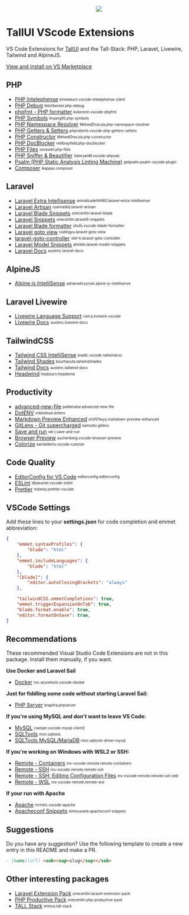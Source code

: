 <p align="center">
        <img src="https://raw.githubusercontent.com/usetall/tallui/main/tallui-art/logo-gh.png" />
</p>

# TallUI VScode Extensions

VS Code Extensions for [TallUI](https://github.com/usetall/tallui) and the Tall-Stack: PHP, Laravel, Livewire, Tailwind and AlpineJS.

[View and install on VS Marketplace](https://marketplace.visualstudio.com/items?itemName=adrolli.tallui-laravel-livewire-tailwind)

## PHP
- [PHP Intelephense](https://marketplace.visualstudio.com/items?itemName=bmewburn.vscode-intelephense-client) <sub><sup>bmewburn.vscode-intelephense-client</sup></sub>
- [PHP Debug](https://marketplace.visualstudio.com/items?itemName=felixfbecker.php-debug) <sub><sup>felixfbecker.php-debug</sup></sub>
- [phpfmt - PHP formatter](https://marketplace.visualstudio.com/items?itemName=kokororin.vscode-phpfmt) <sub><sup>kokororin.vscode-phpfmt</sup></sub>
- [PHP Symbols](https://marketplace.visualstudio.com/items?itemName=linyang95.php-symbols) <sub><sup>linyang95.php-symbols</sup></sub>
- [PHP Namespace Resolver](https://marketplace.visualstudio.com/items?itemName=MehediDracula.php-namespace-resolver) <sub><sup>MehediDracula.php-namespace-resolver</sup></sub>
- [PHP Getters & Setters](https://marketplace.visualstudio.com/items?itemName=phproberto.vscode-php-getters-setters) <sub><sup>phproberto.vscode-php-getters-setters</sup></sub>
- [PHP Constructor](https://marketplace.visualstudio.com/items?itemName=MehediDracula.php-constructor) <sub><sup>MehediDracula.php-constructor</sup></sub>
- [PHP DocBlocker](https://marketplace.visualstudio.com/items?itemName=neilbrayfield.php-docblocker) <sub><sup>neilbrayfield.php-docblocker</sup></sub>
- [PHP Files](https://marketplace.visualstudio.com/items?itemName=sevavietl.php-files) <sub><sup>sevavietl.php-files</sup></sub>
- [PHP Sniffer & Beautifier](https://marketplace.visualstudio.com/items?itemName=ValeryanM.vscode-phpsab) <sub><sup>ValeryanM.vscode-phpsab</sup></sub>
- [Psalm (PHP Static Analysis Linting Machine)](https://marketplace.visualstudio.com/items?itemName=getpsalm.psalm-vscode-plugin) <sub><sup>getpsalm.psalm-vscode-plugin</sup></sub>
- [Composer](https://marketplace.visualstudio.com/items?itemName=ikappas.composer) <sub><sup>ikappas.composer</sup></sub>
    
## Laravel
- [Laravel Extra Intellisense](https://marketplace.visualstudio.com/items?itemName=) <sub><sup>amiralizadeh9480.laravel-extra-intellisense</sup></sub>
- [Laravel Artisan](https://marketplace.visualstudio.com/items?itemName=ryannaddy.laravel-artisan) <sub><sup>ryannaddy.laravel-artisan</sup></sub>
- [Laravel Blade Snippets](https://marketplace.visualstudio.com/items?itemName=onecentlin.laravel-blade) <sub><sup>onecentlin.laravel-blade</sup></sub>
- [Laravel Snippets](https://marketplace.visualstudio.com/items?itemName=onecentlin.laravel5-snippets) <sub><sup>onecentlin.laravel5-snippets</sup></sub>
- [Laravel Blade formatter](https://marketplace.visualstudio.com/items?itemName=shufo.vscode-blade-formatter) <sub><sup>shufo.vscode-blade-formatter</sup></sub>
- [Laravel goto view](https://marketplace.visualstudio.com/items?itemName=codingyu.laravel-goto-view) <sub><sup>codingyu.laravel-goto-view</sup></sub>
- [laravel-goto-controller](https://marketplace.visualstudio.com/items?itemName=stef-k.laravel-goto-controller) <sub><sup>stef-k.laravel-goto-controller</sup></sub>
- [Laravel Model Snippets](https://marketplace.visualstudio.com/items?itemName=ahinkle.laravel-model-snippets) <sub><sup>ahinkle.laravel-model-snippets</sup></sub>
- [Laravel Docs](https://marketplace.visualstudio.com/items?itemName=austenc.laravel-docs) <sub><sup>austenc.laravel-docs</sup></sub>

## AlpineJS
- [Alpine.js IntelliSense](https://marketplace.visualstudio.com/items?itemName=adrianwilczynski.alpine-js-intellisense) <sub><sup>adrianwilczynski.alpine-js-intellisense</sup></sub>

## Laravel Livewire
- [Livewire Language Support](https://marketplace.visualstudio.com/items?itemName=cierra.livewire-vscode) <sub><sup>cierra.livewire-vscode</sup></sub>
- [Livewire Docs](https://marketplace.visualstudio.com/items?itemName=austenc.livewire-docs) <sub><sup>austenc.livewire-docs</sup></sub>

## TailwindCSS
- [Tailwind CSS IntelliSense](https://marketplace.visualstudio.com/items?itemName=bradlc.vscode-tailwindcss) <sub><sup>bradlc.vscode-tailwindcss</sup></sub>
- [Tailwind Shades](https://marketplace.visualstudio.com/items?itemName=bourhaouta.tailwindshades) <sub><sup>bourhaouta.tailwindshades</sup></sub>
- [Tailwind Docs](https://marketplace.visualstudio.com/items?itemName=austenc.tailwind-docs) <sub><sup>austenc.tailwind-docs</sup></sub>
- [Headwind](https://marketplace.visualstudio.com/items?itemName=heybourn.headwind) <sub><sup>heybourn.headwind</sup></sub>

## Productivity
- [advanced-new-file](https://marketplace.visualstudio.com/items?itemName=patbenatar.advanced-new-file) <sub><sup>patbenatar.advanced-new-file</sup></sub>
- [DotENV](https://marketplace.visualstudio.com/items?itemName=mikestead.dotenv) <sub><sup>mikestead.dotenv</sup></sub>
- [Markdown Preview Enhanced](https://marketplace.visualstudio.com/items?itemName=shd101wyy.markdown-preview-enhanced) <sub><sup>shd101wyy.markdown-preview-enhanced</sup></sub>
- [GitLens - Git supercharged](https://marketplace.visualstudio.com/items?itemName=eamodio.gitlens) <sub><sup>eamodio.gitlens</sup></sub>
- [Save and run](https://marketplace.visualstudio.com/items?itemName=wk-j.save-and-run) <sub><sup>wk-j.save-and-run</sup></sub>
- [Browser Preview](https://marketplace.visualstudio.com/items?itemName=auchenberg.vscode-browser-preview) <sub><sup>auchenberg.vscode-browser-preview</sup></sub>
- [Colorize](https://marketplace.visualstudio.com/items?itemName=kamikillerto.vscode-colorize) <sub><sup>kamikillerto.vscode-colorize</sup></sub>

## Code Quality
- [EditorConfig for VS Code](https://marketplace.visualstudio.com/items?itemName=EditorConfig.EditorConfig) <sub><sup>editorconfig.editorconfig</sup></sub>
- [ESLint](https://marketplace.visualstudio.com/items?itemName=dbaeumer.vscode-eslint) <sub><sup>dbaeumer.vscode-eslint</sup></sub>
- [Prettier](https://marketplace.visualstudio.com/items?itemName=esbenp.prettier-vscode) <sub><sup>esbenp.prettier-vscode</sup></sub>

## VSCode Settings
Add these lines to your **settings.json** for code completion and emmet abbreviation:

```json
{
    "emmet.syntaxProfiles": {
        "blade": "html"
    },
    "emmet.includeLanguages": {
        "blade": "html"
    },
    "[blade]": {
        "editor.autoClosingBrackets": "always"
    },

    "tailwindCSS.emmetCompletions": true,
    "emmet.triggerExpansionOnTab": true,
    "blade.format.enable": true,
    "editor.formatOnSave": true,
}
```
## Recommendations
These recommended Visual Studio Code Extensions are not in this package. Install them manually, if you want.

**Use Docker and Laravel Sail**
- [Docker](https://marketplace.visualstudio.com/items?itemName=ms-azuretools.vscode-docker) <sub><sup>ms-azuretools.vscode-docker</sup></sub>

**Just for fiddling some code without starting Laravel Sail:**
- [PHP Server](https://marketplace.visualstudio.com/items?itemName=brapifra.phpserver) <sub><sup>brapifra.phpserver</sup></sub>

**If you're using MySQL and don't want to leave VS Code:**
- [MySQL](https://marketplace.visualstudio.com/items?itemName=cweijan.vscode-mysql-client2) <sub><sup>cweijan.vscode-mysql-client2</sup></sub>
- [SQLTools](https://marketplace.visualstudio.com/items?itemName=mtxr.sqltools) <sub><sup>mtxr.sqltools</sup></sub>
- [SQLTools MySQL/MariaDB](https://marketplace.visualstudio.com/items?itemName=mtxr.sqltools-driver-mysql) <sub><sup>mtxr.sqltools-driver-mysql</sup></sub>

**If you're working on Windows with WSL2 or SSH:**
- [Remote - Containers](https://marketplace.visualstudio.com/items?itemName=ms-vscode-remote.remote-containers) <sub><sup>ms-vscode-remote.remote-containers</sup></sub>
- [Remote - SSH](https://marketplace.visualstudio.com/items?itemName=ms-vscode-remote.remote-ssh) <sub><sup>ms-vscode-remote.remote-ssh</sup></sub>
- [Remote - SSH: Editing Configuration Files](https://marketplace.visualstudio.com/items?itemName=ms-vscode-remote.remote-ssh-edit) <sub><sup>ms-vscode-remote.remote-ssh-edit</sup></sub>
- [Remote - WSL](https://marketplace.visualstudio.com/items?itemName=ms-vscode-remote.remote-wsl) <sub><sup>ms-vscode-remote.remote-wsl</sup></sub>

**If your run with Apache**
- [Apache](https://marketplace.visualstudio.com/items?itemName=mrmlnc.vscode-apache) <sub><sup>mrmlnc.vscode-apache</sup></sub>
- [Apacheconf Snippets](https://marketplace.visualstudio.com/items?itemName=eiminsasete.apacheconf-snippets) <sub><sup>eiminsasete.apacheconf-snippets</sup></sub>

## Suggestions
Do you have any suggestion? Use the following template to create a new entry in this README and make a PR.
```markdown
- [name](url) <sub><sup>slug</sup></sub>
```
## Other interesting packages
- [Laravel Extension Pack](https://marketplace.visualstudio.com/items?itemName=onecentlin.laravel-extension-pack) <sub><sup>onecentlin.laravel-extension-pack</sup></sub>
- [PHP Productive Pack](https://marketplace.visualstudio.com/items?itemName=onecentlin.php-productive-pack) <sub><sup>onecentlin.php-productive-pack</sup></sub>
- [TALL Stack](https://marketplace.visualstudio.com/items?itemName=entexa.tall-stack) <sub><sup>entexa.tall-stack</sup></sub>
